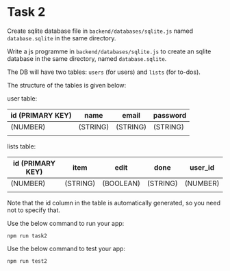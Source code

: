# Task 2

Create sqlite database file in `backend/databases/sqlite.js` named `database.sqlite` in the same directory.

Write a js programme in `backend/databases/sqlite.js` to create an sqlite database in the same directory, named `database.sqlite`.

The DB will have two tables: `users` (for users) and `lists` (for to-dos).

The structure of the tables is given below:

user table:

| id (PRIMARY KEY) | name     | email    | password |
| ---------------- | -------- | -------- | -------- |
| (NUMBER)         | (STRING) | (STRING) | (STRING) |
|                  |          |          |          |

lists table:

| id (PRIMARY KEY) | item     | edit      | done     | user_id  |
| ---------------- | -------- | --------- | -------- | -------- |
| (NUMBER)         | (STRING) | (BOOLEAN) | (STRING) | (NUMBER) |
|                  |          |           |          |          |

Note that the id column in the table is automatically generated, so you need not to specify that.

Use the below command to run your app:

```
npm run task2
```

Use the below command to test your app:

```
npm run test2
```
